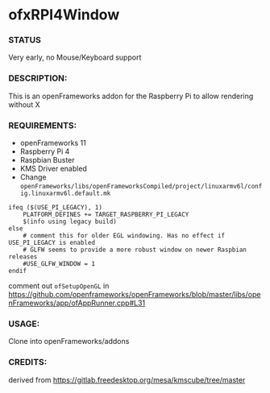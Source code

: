 # ofxRPI4Window

### STATUS
Very early, no Mouse/Keyboard support

### DESCRIPTION:   
This is an openFrameworks addon for the Raspberry Pi to allow rendering without X

### REQUIREMENTS:   
- openFrameworks 11
- Raspberry Pi 4
- Raspbian Buster
- KMS Driver enabled
- Change `openFrameworks/libs/openFrameworksCompiled/project/linuxarmv6l/config.linuxarmv6l.default.mk`

```
ifeq ($(USE_PI_LEGACY), 1)
	PLATFORM_DEFINES += TARGET_RASPBERRY_PI_LEGACY
    $(info using legacy build)
else
	# comment this for older EGL windowing. Has no effect if USE_PI_LEGACY is enabled
	# GLFW seems to provide a more robust window on newer Raspbian releases
	#USE_GLFW_WINDOW = 1
endif
```

comment out `ofSetupOpenGL` in 
https://github.com/openframeworks/openFrameworks/blob/master/libs/openFrameworks/app/ofAppRunner.cpp#L31


### USAGE:   
Clone into openFrameworks/addons

### CREDITS:   
derived from 
https://gitlab.freedesktop.org/mesa/kmscube/tree/master
